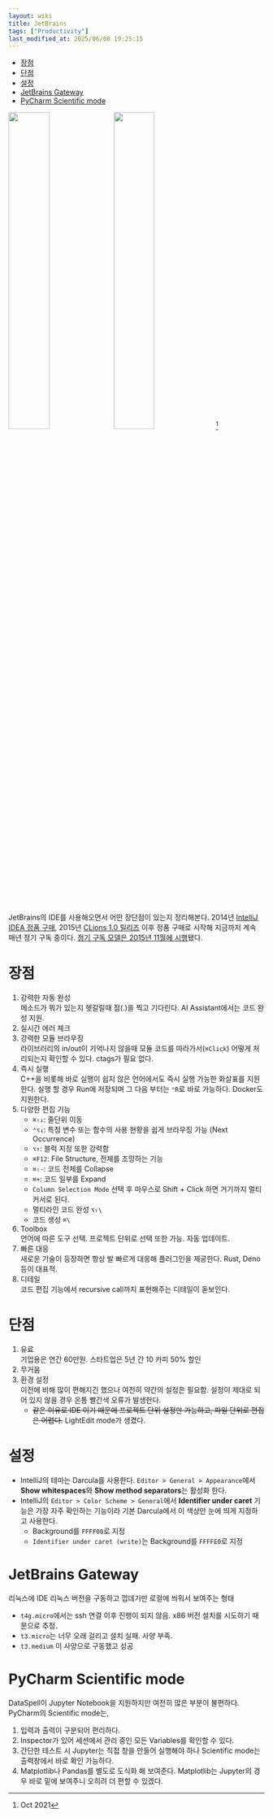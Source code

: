 ```yaml
---
layout: wiki 
title: JetBrains
tags: ["Productivity"]
last_modified_at: 2025/06/08 19:25:15
---
```


<!-- TOC -->

- [장점](#장점)
- [단점](#단점)
- [설정](#설정)
- [JetBrains Gateway](#jetbrains-gateway)
- [PyCharm Scientific mode](#pycharm-scientific-mode)

<!-- /TOC -->

<img width="40%" src="https://user-images.githubusercontent.com/1250095/91637250-366bd880-ea42-11ea-9b34-9ef860abc3be.png" style="float: left; margin-right: 5px"> <img width="40%" src="https://user-images.githubusercontent.com/1250095/135706868-cc2505df-b395-4258-980f-7b1669893151.png">[^fn-date]

[^fn-date]: Oct 2021

JetBrains의 IDE를 사용해오면서 어떤 장단점이 있는지 정리해본다. 2014년 [IntelliJ IDEA 정품 구매](https://likejazz.tumblr.com/post/103532169020/intellij-idea-%EC%A0%95%ED%92%88-%EA%B5%AC%EB%A7%A4), 2015년 [CLions 1.0 릴리즈](https://likejazz.tumblr.com/post/118649049333/clion-1-0) 이후 정품 구매로 시작해 지금까지 계속 매년 정기 구독 중이다. [정기 구독 모델은 2015년 11월에 시행](https://likejazz.tumblr.com/post/133725850005/jetbrains-all-products-pack)됐다.

# 장점
1. 강력한 자동 완성  
메소드가 뭐가 있는지 헷갈릴때 점(.)을 찍고 기다린다. AI Assistant에서는 코드 완성 지원.
1. 실시간 에러 체크
1. 강력한 모듈 브라우징  
라이브러리의 in/out이 기억나지 않을때 모듈 코드를 따라가서(`⌘Click`) 어떻게 처리되는지 확인할 수 있다. ctags가 필요 없다.
1. 즉시 실행  
C++을 비롯해 바로 실행이 쉽지 않은 언어에서도 즉시 실행 가능한 화살표를 지원한다. 실행 할 경우 Run에 저장되며 그 다음 부터는 `⌃R`로 바로 가능하다. Docker도 지원한다.
1. 다양한 편집 기능  
    - `⌘⇧↓`: 줄단위 이동
    - `⌃⌥↓`: 특정 변수 또는 함수의 사용 현황을 쉽게 브라우징 가능 (Next Occurrence)
    - `⌥↑`: 블럭 지정 또한 강력함
    - `⌘F12`: File Structure, 전체를 조망하는 기능
    - `⌘⇧-`: 코드 전체를 Collapse
    - `⌘+`: 코드 일부를 Expand
    - `Column Selection Mode` 선택 후 마우스로 Shift + Click 하면 거기까지 멀티 커서로 된다.
    - 멀티라인 코드 완성 `⌥⇧\`
    - 코드 생성 `⌘\`
1. Toolbox  
언어에 따른 도구 선택. 프로젝트 단위로 선택 또한 가능. 자동 업데이트.
1. 빠른 대응  
새로운 기술이 등장하면 항상 발 빠르게 대응해 플러그인을 제공한다. Rust, Deno등이 대표적.
1. 디테일  
코드 편집 기능에서 recursive call까지 표현해주는 디테일이 돋보인다.

# 단점
1. 유료  
기업용은 연간 60만원. 스타트업은 5년 간 10 카피 50% 할인
1. 무거움
1. 환경 설정  
이전에 비해 많이 편해지긴 했으나 여전히 약간의 설정은 필요함. 설정이 제대로 되어 있지 않을 경우 온통 빨간색 오류가 발생한다.
    - ~~같은 이유로 IDE 이기 때문에 프로젝트 단위 설정만 가능하고, 파일 단위로 편집은 어렵다.~~ LightEdit mode가 생겼다.

# 설정
- IntelliJ의 테마는 Darcula를 사용한다. `Editor > General > Appearance`에서 **Show whitespaces**와 **Show method separators**는 활성화 한다.
- IntelliJ의 `Editor > Color Scheme > General`에서 **Identifier under caret** 기능은 가장 자주 확인하는 기능이라 기본 Darcula에서 이 색상만 눈에 띄게 지정하고 사용한다.
    - Background를 `FFFF00`로 지정
    - `Identifier under caret (write)`는 Background를 `FFFFE0`로 지정

# JetBrains Gateway
리눅스에 IDE 리눅스 버전을 구동하고 껍데기만 로컬에 씌워서 보여주는 형태
- `t4g.micro`에서는 ssh 연결 이후 진행이 되지 않음. x86 버전 설치를 시도하기 때문으로 추정.
- `t3.micro`는 너무 오래 걸리고 설치 실패. 사양 부족.
- `t3.medium` 이 사양으로 구동했고 성공

# PyCharm Scientific mode
DataSpell이 Jupyter Notebook을 지원하지만 여전히 많은 부분이 불편하다. PyCharm의 Scientific mode는,
1. 입력과 출력이 구분되어 편리하다.
2. Inspector가 있어 세션에서 관리 중인 모든 Variables를 확인할 수 있다.
3. 간단한 테스트 시 Jupyter는 직접 창을 만들어 실행해야 하나 Scientific mode는 출력창에서 바로 확인 가능하다.
4. Matplotlib나 Pandas를 별도로 도식화 해 보여준다. Matplotlib는 Jupyter의 경우 바로 밑에 보여주니 오히려 더 편할 수 있겠다.
